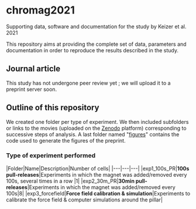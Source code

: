 # chromag2021
Supporting data, software and documentation for the study by Keizer et al. 2021

This repository aims at providing the complete set of data, parameters and documentation in order to reproduce the results described in the study.

## Journal article
This study has not undergone peer review yet ; we will upload it to a preprint server soon.

## Outline of this repository
We created one folder per type of experiment. We then included subfolders or links to the movies (uploaded on the [Zenodo](https://zenodo.org/) platform) corresponding to successive steps of analysis. A last folder named "[figures](./figures)" contains the code used to generate the figures of the preprint.

### Type of experiment performed

|Folder|Name|Description|Number of cells|
|---|---|---|
|exp1_100s_PR|**100s pull-releases**|Experiments in which the magnet was added/removed every 100s, several times in a row |1|
|exp2_30m_PR|**30min pull-releases**|Experiments in which the magnet was added/removed every 100s|8|
|exp3_forcefield|**Force field calibration & simulation**|Experiments to calibrate the force field & computer simulations around the pillar|

